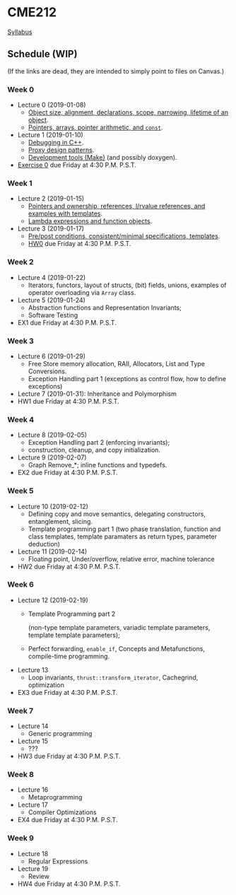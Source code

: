 # CME212
[Syllabus](https://github.com/cme212/course/blob/master/syllabus.md#cme-212---winter-2019)

<!-- BS : [Bjarne Stroustrup's Programming in C++](https://g.co/kgs/jQjpRv). -->

## Schedule (WIP)
(If the links are dead, they are intended to simply point to files on Canvas.)

### Week 0
 - Lecture 0 (2019-01-08)
   - [Object size, alignment, declarations, scope, narrowing, lifetime of an object](https://canvas.stanford.edu/files/3907320/download?download_frd=1).
   - [Pointers, arrays, pointer arithmetic, and `const`](https://canvas.stanford.edu/files/3908083/download?download_frd=1).
 - Lecture 1 (2019-01-10)
   - [Debugging in C++](https://github.com/cme212/course/blob/master/notes/lecture-02/debugging.md).
   - [Proxy design patterns](https://github.com/cme212/course/blob/master/notes/lecture-03/proxy.md). 
   - [Development tools (Make)](https://github.com/cme212/course/blob/master/notes/lecture-03/make.md) (and possibly doxygen).
 - [Exercise 0](https://canvas.stanford.edu/files/3907321/download?download_frd=1) due Friday at 4:30 P.M. P.S.T.
### Week 1
 - Lecture 2 (2019-01-15)
   - [Pointers and ownership, references, l/rvalue references, and
     examples with templates](https://canvas.stanford.edu/files/3908100/download?download_frd=1). 
   - [Lambda expressions and function objects](https://canvas.stanford.edu/files/3908103/download?download_frd=1).
 - Lecture 3 (2019-01-17)
   - [Pre/post conditions, consistent/minimal specifications,
     templates](https://github.com/cme212/course/blob/master/notes/lecture-06/specifications.md). 
   - [HW0](https://canvas.stanford.edu/files/3908090/download?download_frd=1) due Friday at 4:30 P.M. P.S.T.
### Week 2
 - Lecture 4 (2019-01-22)
   - Iterators, functors, layout of structs, (bit) fields, unions, examples of
   operator overloading via `Array` class.
 - Lecture 5 (2019-01-24)
   - Abstraction functions and Representation Invariants; 
   - Software Testing
 - EX1 due Friday at 4:30 P.M. P.S.T.
### Week 3
 - Lecture 6 (2019-01-29) 
   - Free Store memory allocation, RAII, Allocators, List and Type
   Conversions. 
   - Exception Handling part 1 (exceptions as control flow, how to define exceptions)
 - Lecture 7 (2019-01-31): Inheritance and Polymorphism
 - HW1 due Friday at 4:30 P.M. P.S.T.
### Week 4
 - Lecture 8 (2019-02-05) 
   - Exception Handling part 2 (enforcing invariants); 
   - construction, cleanup, and copy initialization.
 - Lecture 9 (2019-02-07)
   - Graph Remove_*; inline functions and typedefs.
 - EX2 due Friday at 4:30 P.M. P.S.T.
### Week 5
 - Lecture 10 (2019-02-12) 
   - Defining copy and move semantics, delegating constructors, entanglement, slicing.
   - Template programming part 1 (two phase translation, function and class templates, template paramaters as return types, parameter deduction)
 - Lecture 11 (2019-02-14) 
   - Floating point, Under/overflow, relative error, machine tolerance
 - HW2 due Friday at 4:30 P.M. P.S.T.
### Week 6
 - Lecture 12 (2019-02-19) 
   - Template Programming part 2

     (non-type template parameters, variadic template parameters, template template parameters);
   - Perfect forwarding, `enable_if`, Concepts and Metafunctions, compile-time programming. 
 - Lecture 13 
   - Loop invariants, `thrust::transform_iterator`, Cachegrind, optimization
 - EX3 due Friday at 4:30 P.M. P.S.T.
### Week 7
 - Lecture 14
   - Generic programming
 - Lecture 15
   - ???
 - HW3 due Friday at 4:30 P.M. P.S.T.
### Week 8
 - Lecture 16
   - Metaprogramming
 - Lecture 17
   - Compiler Optimizations
 - EX4 due Friday at 4:30 P.M. P.S.T.
### Week 9
 - Lecture 18
   - Regular Expressions
 - Lecture 19
   - Review
 - HW4 due Friday at 4:30 P.M. P.S.T.
